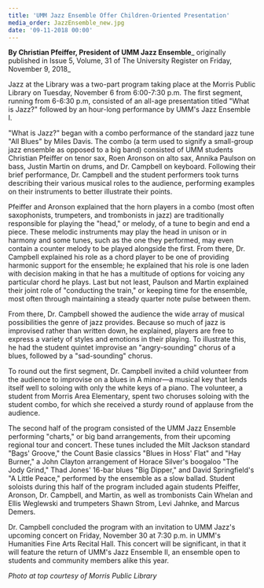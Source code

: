 ```yaml
---
title: 'UMM Jazz Ensemble Offer Children-Oriented Presentation'
media_order: JazzEnsemble_new.jpg
date: '09-11-2018 00:00'
---
```


**By Christian Pfeiffer, President of UMM Jazz Ensemble**_ originally published in Issue 5, Volume, 31 of The University Register on Friday, November 9, 2018_

Jazz at the Library was a two-part program taking place at the Morris Public Library on Tuesday, November 6 from 6:00-7:30 p.m. The first segment, running from 6-6:30 p.m, consisted of an all-age presentation titled "What is Jazz?" followed by an hour-long performance by UMM's Jazz Ensemble I. 

"What is Jazz?" began with a combo performance of the standard jazz tune "All Blues" by Miles Davis. The combo (a term used to signify a small-group jazz ensemble as opposed to a big band) consisted of UMM students Christian Pfeiffer on tenor sax, Roen Aronson on alto sax, Annika Paulson on bass, Justin Martin on drums, and Dr. Campbell on keyboard. Following their brief performance, Dr. Campbell and the student performers took turns describing their various musical roles to the audience, performing examples on their instruments to better illustrate their points. 

Pfeiffer and Aronson explained that the horn players in a combo (most often saxophonists, trumpeters, and trombonists in jazz) are traditionally responsible for playing the "head," or melody, of a tune to begin and end a piece. These melodic instruments may play the head in unison or in harmony and some tunes, such as the one they performed, may even contain a counter melody to be played alongside the first. From there, Dr. Campbell explained his role as a chord player to be one of providing harmonic support for the ensemble; he explained that his role is one laden with decision making in that he has a multitude of options for voicing any particular chord he plays. Last but not least, Paulson and Martin explained their joint role of "conducting the train," or keeping time for the ensemble, most often through maintaining a steady quarter note pulse between them.

From there, Dr. Campbell showed the audience the wide array of musical possibilities the genre of jazz provides. Because so much of jazz is improvised rather than written down, he explained, players are free to express a variety of styles and emotions in their playing. To illustrate this, he had the student quintet improvise an "angry-sounding" chorus of a blues, followed by a "sad-sounding" chorus. 

To round out the first segment, Dr. Campbell invited a child volunteer from the audience to improvise on a blues in A minor—a musical key that lends itself well to soloing with only the white keys of a piano. The volunteer, a student from Morris Area Elementary, spent two choruses soloing with the student combo, for which she received a sturdy round of applause from the audience.

The second half of the program consisted of the UMM Jazz Ensemble performing "charts," or big band arrangements, from their upcoming regional tour and concert. These tunes included the Milt Jackson standard "Bags' Groove," the Count Basie classics "Blues in Hoss' Flat" and "Hay Burner," a John Clayton arrangement of Horace Silver's boogaloo "The Jody Grind," Thad Jones' 16-bar blues "Big Dipper," and David Springfield's "A Little Peace," performed by the ensemble as a slow ballad. Student soloists during this half of the program included again students Pfeiffer, Aronson, Dr. Campbell, and Martin, as well as trombonists Cain Whelan and Ellis Weglewski and trumpeters Shawn Strom, Levi Jahnke, and Marcus Demers.

Dr. Campbell concluded the program with an invitation to UMM Jazz's upcoming concert on Friday, November 30 at 7:30 p.m. in UMM's Humanities Fine Arts Recital Hall. This concert will be significant, in that it will feature the return of UMM's Jazz Ensemble II, an ensemble open to students and community members alike this year.

_Photo at top courtesy of Morris Public Library_